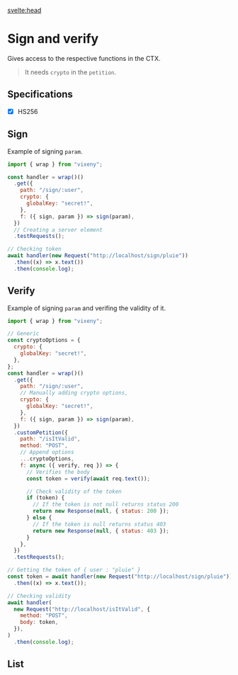 <script>
  import ListOfComponents from '$lib/components/listOfComponets.svelte';
</script>

<svelte:head>

<script src='/prism.mjs' defer></script>
<title>Sign and Verify- Vixeny</title>
  <meta name="description" content="Understanding sign and verify"/>
  <meta name="keywords" content="sign, verify, JWT, web development, Vixeny framework, FP, functional programming"/>
</svelte:head>

# Sign and verify

Gives access to the respective functions in the CTX.

> It needs `crypto` in the `petition`.

## Specifications

- [x] HS256

## Sign

Example of signing `param`.

```javascript
import { wrap } from "vixeny";

const handler = wrap()()
  .get({
    path: "/sign/:user",
    crypto: {
      globalKey: "secret!",
    },
    f: ({ sign, param }) => sign(param),
  })
  // Creating a server element
  .testRequests();

// Checking token
await handler(new Request("http://localhost/sign/pluie"))
  .then((x) => x.text())
  .then(console.log);
```

## Verify

Example of signing `param` and verifing the validity of it.

```javascript
import { wrap } from "vixeny";

// Generic
const cryptoOptions = {
  crypto: {
    globalKey: "secret!",
  },
};
const handler = wrap()()
  .get({
    path: "/sign/:user",
    // Manually adding crypto options,
    crypto: {
      globalKey: "secret!",
    },
    f: ({ sign, param }) => sign(param),
  })
  .customPetition({
    path: "/isItValid",
    method: "POST",
    // Append options
    ...cryptoOptions,
    f: async ({ verify, req }) => {
      // Verifies the body
      const token = verify(await req.text());

      // Check validity of the token
      if (token) {
        // If the token is not null returns status 200
        return new Response(null, { status: 200 });
      } else {
        // If the token is null returns status 403
        return new Response(null, { status: 403 });
      }
    },
  })
  .testRequests();

// Getting the token of { user : "pluie" }
const token = await handler(new Request("http://localhost/sign/pluie"))
  .then((x) => x.text());

// Checking validity
await handler(
  new Request("http://localhost/isItValid", {
    method: "POST",
    body: token,
  }),
)
  .then(console.log);
```

## List

<ListOfComponents />
